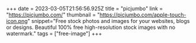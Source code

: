 +++
date = 2023-03-05T21:56:56.925Z
title = "picjumbo"
link = "https://picjumbo.com/"
thumbnail = "https://picjumbo.com/apple-touch-icon.png"
snippet="Free stock photos and images for your websites, blogs or designs.️ Beautiful 100% free high-resolution stock images with no watermark."
tags = ["free-image"]
+++

